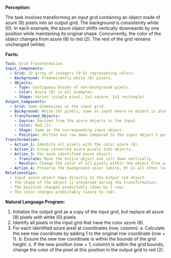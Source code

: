 **Perception:**

The task involves transforming an input grid containing an object made of azure (8) pixels into an output grid. The background is consistently white (0). In each example, the azure object shifts vertically downwards by one position while maintaining its original shape. Concurrently, the color of the object changes from azure (8) to red (2). The rest of the grid remains unchanged (white).

**Facts:**


```yaml
Task: Grid Transformation
Input_Components:
  - Grid: 2D array of integers (0-9) representing colors.
  - Background: Predominantly white (0) pixels.
  - Objects:
    - Type: Contiguous blocks of non-background pixels.
    - Color: Azure (8) in all examples.
    - Shape: Varies (single pixel, 2x2 square, 1x3 rectangle).
Output_Components:
  - Grid: Same dimensions as the input grid.
  - Background: White (0) pixels, same as input where no object is placed.
  - Transformed_Objects:
    - Source: Derived from the azure objects in the input.
    - Color: Red (2).
    - Shape: Same as the corresponding input object.
    - Position: Shifted one row down compared to the input object's position.
Transformation:
  - Action_1: Identify all pixels with the color azure (8).
  - Action_2: Group connected azure pixels into objects.
  - Action_3: For each identified azure object:
    - Translate: Move the entire object one cell down vertically.
    - Recolor: Change the color of all pixels within the object from azure (8) to red (2).
  - Action_4: Preserve the background color (white, 0) in all other locations.
Relationships:
  - Input azure object maps directly to the output red object.
  - The shape of the object is preserved during the transformation.
  - The position changes predictably (down by 1 row).
  - The color changes predictably (azure to red).
```


**Natural Language Program:**

1.  Initialize the output grid as a copy of the input grid, but replace all azure (8) pixels with white (0) pixels.
2.  Identify all pixels in the input grid that have the color azure (8).
3.  For each identified azure pixel at coordinates (row, column):
    a.  Calculate the new row coordinate by adding 1 to the original row coordinate (row + 1).
    b.  Ensure the new row coordinate is within the bounds of the grid height.
    c.  If the new position (row + 1, column) is within the grid bounds, change the color of the pixel at this position in the output grid to red (2).